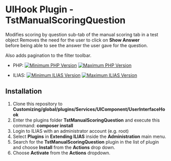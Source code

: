 # UIHook Plugin - TstManualScoringQuestion

Modifies scoring by question sub-tab of the manual scoring tab in a test object
Removes the need for the user to click on **Show Answer**  
before being able to see the answer the user gave for the question.

Also adds pagination to the filter toolbar.

* PHP: [![Minimum PHP Version](https://img.shields.io/badge/Minimum_PHP-7.4.x-blue.svg)](https://php.net/) [![Maximum PHP Version](https://img.shields.io/badge/Maximum_PHP-7.4.x-blue.svg)](https://php.net/)

* ILIAS: [![Minimum ILIAS Version](https://img.shields.io/badge/Minimum_ILIAS-6.x-orange.svg)](https://ilias.de/) [![Maximum ILIAS Version](https://img.shields.io/badge/Maximum_ILIAS-6.x-orange.svg)](https://ilias.de/)

## Installation

1. Clone this repository to **Customizing/global/plugins/Services/UIComponent/UserInterfaceHook**
2. Enter the plugins folder **TstManualScoringQuestion** and execute this command: **composer install**
3. Login to ILIAS with an administrator account (e.g. root)
4. Select **Plugins** in **Extending ILIAS** inside the **Administration** main menu.
5. Search for the **TstManualScoringQuestion** plugin in the list of plugin and choose **Install** from the **Actions** drop down.
6. Choose **Activate** from the **Actions** dropdown.
